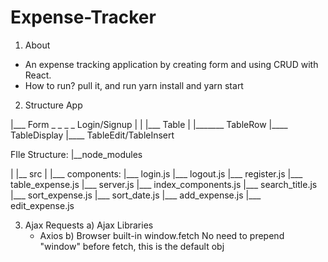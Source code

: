 # Expense-Tracker

1. About
- An expense tracking application by creating form and using CRUD with React.
- How to run?
  pull it, and run yarn install and yarn start
  
 
 2. Structure
 App
   
   |___ Form _ _ _ _ Login/Signup
   |                    |
   |___ Table           |
           |_______ TableRow
                        |____ TableDisplay
                        |____ TableEdit/TableInsert
                        
  FIle Structure:
    |__node_modules

|
|__ src
     |
     |___ components:
              |___ login.js
              |___ logout.js
              |___ register.js
              |___ table_expense.js
              |___ server.js
              |___ index_components.js
              |___ search_title.js
              |___ sort_expense.js
              |___ sort_date.js
              |___ add_expense.js
              |___ edit_expense.js
              

3. Ajax Requests
a) Ajax Libraries
      - Axios
b) Browser built-in window.fetch
No need to prepend "window" before fetch, this is the default obj






 
